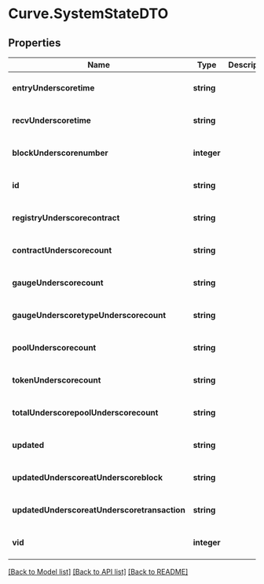# Curve.SystemStateDTO

## Properties
Name | Type | Description | Notes
------------ | ------------- | ------------- | -------------
**entryUnderscoretime** | **string** |  | [optional] [default to null]
**recvUnderscoretime** | **string** |  | [optional] [default to null]
**blockUnderscorenumber** | **integer** |  | [optional] [default to null]
**id** | **string** |  | [optional] [default to null]
**registryUnderscorecontract** | **string** |  | [optional] [default to null]
**contractUnderscorecount** | **string** |  | [optional] [default to null]
**gaugeUnderscorecount** | **string** |  | [optional] [default to null]
**gaugeUnderscoretypeUnderscorecount** | **string** |  | [optional] [default to null]
**poolUnderscorecount** | **string** |  | [optional] [default to null]
**tokenUnderscorecount** | **string** |  | [optional] [default to null]
**totalUnderscorepoolUnderscorecount** | **string** |  | [optional] [default to null]
**updated** | **string** |  | [optional] [default to null]
**updatedUnderscoreatUnderscoreblock** | **string** |  | [optional] [default to null]
**updatedUnderscoreatUnderscoretransaction** | **string** |  | [optional] [default to null]
**vid** | **integer** |  | [optional] [default to null]

[[Back to Model list]](../README.md#documentation-for-models) [[Back to API list]](../README.md#documentation-for-api-endpoints) [[Back to README]](../README.md)


